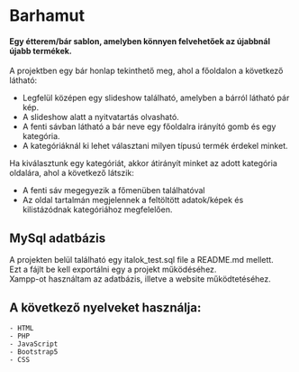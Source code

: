 # Barhamut

#### Egy étterem/bár sablon, amelyben könnyen felvehetőek az újabbnál újabb termékek.

A projektben egy bár honlap tekinthető meg, ahol a főoldalon a következő látható:
- Legfelül középen egy slideshow található, amelyben a bárról látható pár kép.
- A slideshow alatt a nyitvatartás olvasható.
- A fenti sávban látható a bár neve egy főoldalra irányító gomb és egy kategória.
- A kategóriáknál ki lehet választani milyen típusú termék érdekel minket.

Ha kiválasztunk egy kategóriát, akkor átirányít minket az adott kategória oldalára, ahol a következő látszik:
 - A fenti sáv megegyezik a főmenüben találhatóval
 - Az oldal tartalmán megjelennek a feltöltött adatok/képek és kilistázódnak kategóriához megfelelően.

## MySql adatbázis
A projekten belül található egy italok_test.sql file a README.md mellett.  
Ezt a fájlt be kell exportálni egy a projekt működéséhez.  
Xampp-ot használtam az adatbázis, illetve a website működtetéséhez.
     
## A következő nyelveket használja:
    - HTML
    - PHP
    - JavaScript
    - Bootstrap5
    - CSS
